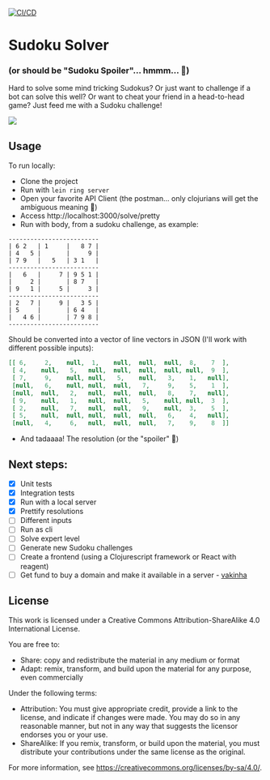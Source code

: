 [![CI/CD](https://github.com/Deaf-Clojurian/sudoku-solver/actions/workflows/cicd.yml/badge.svg)](https://github.com/Deaf-Clojurian/sudoku-solver/actions/workflows/cicd.yml)
# Sudoku Solver
### (or should be "Sudoku Spoiler"... hmmm... :thinking:)

Hard to solve some mind tricking Sudokus? Or just want to challenge if a bot can solve this well? Or want to cheat your friend in a head-to-head game? Just feed me with a Sudoku challenge!

![](https://media.giphy.com/media/l41Yy6jvn3BXYDRu0/giphy.gif)


## Usage

To run locally:
- Clone the project
- Run with `lein ring server`
- Open your favorite API Client (the postman... only clojurians will get the ambiguous meaning :grimacing:)
- Access http://localhost:3000/solve/pretty
- Run with body, from a sudoku challenge, as example:
```
-------------------------
| 6 2   | 1     |   8 7 |
| 4   5 |       |     9 |
| 7 9   |   5   | 3 1   |
-------------------------
|   6   |     7 | 9 5 1 |
|     2 |       | 8 7   |
| 9   1 |     5 |     3 |
-------------------------
| 2   7 |     9 |   3 5 |
| 5     |       | 6 4   |
|   4 6 |       | 7 9 8 |
-------------------------
```
Should be converted into a vector of line vectors in JSON (I'll work with different possible inputs):
```json
[[ 6,     2,    null,  1,    null,  null,  null,  8,    7  ],
 [ 4,    null,   5,   null,  null,  null,  null, null,  9  ],
 [ 7,     9,    null, null,   5,    null,   3,    1,   null],
 [null,   6,    null, null,  null,   7,     9,    5,    1  ],
 [null,  null,   2,   null,  null,  null,   8,    7,   null],
 [ 9,    null,   1,   null,  null,   5,    null, null,  3  ],
 [ 2,    null,   7,   null,  null,   9,    null,  3,    5  ],
 [ 5,    null,  null, null,  null,  null,   6,    4,   null],
 [null,   4,     6,   null,  null,  null,   7,    9,    8  ]]
```
- And tadaaaa! The resolution (or the "spoiler" :see_no_evil:)

## Next steps:
- [x] Unit tests
- [x] Integration tests
- [x] Run with a local server
- [x] Prettify resolutions
- [ ] Different inputs
- [ ] Run as cli
- [ ] Solve expert level
- [ ] Generate new Sudoku challenges
- [ ] Create a frontend (using a Clojurescript framework or React with reagent)
- [ ] Get fund to buy a domain and make it available in a server - [vakinha](https://www.vakinha.com.br/3428676)

## License

This work is licensed under a Creative Commons Attribution-ShareAlike 4.0 International License.

You are free to:

- Share: copy and redistribute the material in any medium or format
- Adapt: remix, transform, and build upon the material for any purpose, even commercially

Under the following terms:

- Attribution: You must give appropriate credit, provide a link to the license, and indicate if changes were made. You may do so in any reasonable manner, but not in any way that suggests the licensor endorses you or your use.
- ShareAlike: If you remix, transform, or build upon the material, you must distribute your contributions under the same license as the original.

For more information, see https://creativecommons.org/licenses/by-sa/4.0/.
